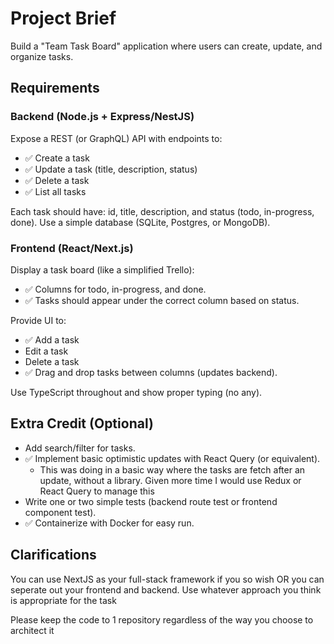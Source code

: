 # Project Brief

Build a "Team Task Board" application where users can create, update, and organize tasks.

## Requirements

### Backend (Node.js + Express/NestJS)

Expose a REST (or GraphQL) API with endpoints to:

-   ✅ Create a task
-   ✅ Update a task (title, description, status)
-   ✅ Delete a task
-   ✅ List all tasks

Each task should have: id, title, description, and status (todo, in-progress, done).
Use a simple database (SQLite, Postgres, or MongoDB).

### Frontend (React/Next.js)

Display a task board (like a simplified Trello):

-   ✅ Columns for todo, in-progress, and done.
-   ✅ Tasks should appear under the correct column based on status.

Provide UI to:

-   ✅ Add a task
-   Edit a task
-   Delete a task
-   ✅ Drag and drop tasks between columns (updates backend).

Use TypeScript throughout and show proper typing (no any).

## Extra Credit (Optional)

-   Add search/filter for tasks.
-   ✅ Implement basic optimistic updates with React Query (or equivalent).
    -   This was doing in a basic way where the tasks are fetch after an update, without a library. Given more time I would use Redux or React Query to manage this
-   Write one or two simple tests (backend route test or frontend component test).
-   ✅ Containerize with Docker for easy run.

## Clarifications

You can use NextJS as your full-stack framework if you so wish OR you can seperate out your frontend and backend.
Use whatever approach you think is appropriate for the task

Please keep the code to 1 repository regardless of the way you choose to architect it
